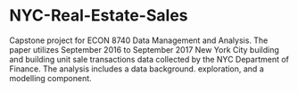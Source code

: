 # NYC-Real-Estate-Sales
Capstone project for ECON 8740 Data Management and Analysis. The paper utilizes September 2016 to September 2017 New York City building and building unit sale transactions data collected by the NYC Department of Finance. The analysis includes a data background. exploration, and a modelling component. 
